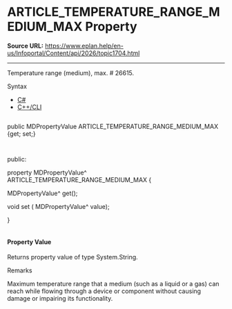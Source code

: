 # ARTICLE_TEMPERATURE_RANGE_MEDIUM_MAX Property

**Source URL:** https://www.eplan.help/en-us/Infoportal/Content/api/2026/topic1704.html

---

Temperature range (medium), max. # 26615.

Syntax

- [C#](#i-syntax-CS)
- [C++/CLI](#i-syntax-CPP2005)

```
```
public MDPropertyValue ARTICLE_TEMPERATURE_RANGE_MEDIUM_MAX {get; set;}
```
```

```
```
public:

property MDPropertyValue^ ARTICLE_TEMPERATURE_RANGE_MEDIUM_MAX {

   MDPropertyValue^ get();

   void set (    MDPropertyValue^ value);

}
```
```

#### Property Value

Returns property value of type System.String.

Remarks

Maximum temperature range that a medium (such as a liquid or a gas) can reach while flowing through a device or component without causing damage or impairing its functionality.
